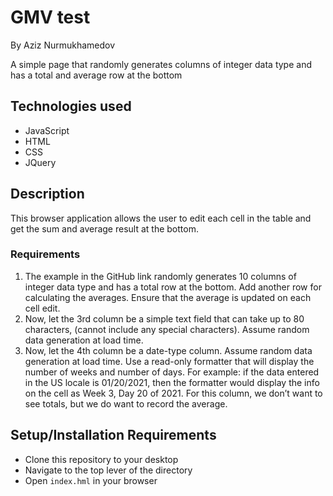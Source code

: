 # GMV test

By Aziz Nurmukhamedov

A simple page that randomly generates columns of integer data type and has a total and average row at the bottom

## Technologies used
- JavaScript
- HTML
- CSS
- JQuery

## Description
This browser application allows the user to edit each cell in the table and get the sum and average result at the bottom.
### Requirements

1. The example in the GitHub link randomly generates 10 columns of integer data type and
has a total row at the bottom. Add another row for calculating the averages. Ensure that
the average is updated on each cell edit.
2. Now, let the 3rd column be a simple text field that can take up to 80 characters, (cannot
include any special characters). Assume random data generation at load time.
3. Now, let the 4th column be a date-type column. Assume random data generation at load
time. Use a read-only formatter that will display the number of weeks and number of days.
For example: if the data entered in the US locale is 01/20/2021, then the formatter would
display the info on the cell as Week 3, Day 20 of 2021. For this column, we don’t want to
see totals, but we do want to record the average.

## Setup/Installation Requirements
- Clone this repository to your desktop
- Navigate to the top lever of the directory
- Open `index.hml` in your browser
